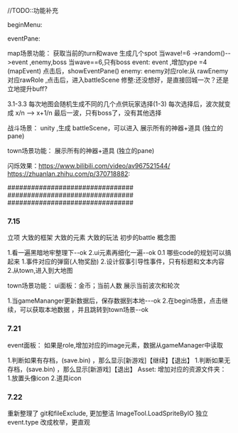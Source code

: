 //TODO::功能补充


beginMenu:


eventPane:



map场景功能：
获取当前的turn和wave
生成几个spot
当wave!=6 ->random()-->event ,enemy,boss
当wave==6,只有boss
event:
event ,增加type =4 (mapEvent)   点击后，showEventPane()
enemy:
enemy对应role:从 rawEnemy对应rawRole  ,点击后，进入battleScene
修整:还没想好，是直接回城一次？还是立地提升buff?



3.1-3.3 每次地图会随机生成不同的几个点供玩家选择(1-3)
每次选择后，波次就变成 x/n  --> x+1/n
最后一波，只有boss了，没有其他选择


战斗场景：
unity ,生成 battleScene，可以进入
展示所有的神器+道具 (独立的pane)

town场景功能：
展示所有的神器+道具 (独立的pane)



闪烁效果：https://www.bilibili.com/video/av967521544/
https://zhuanlan.zhihu.com/p/370718882:



################################
################################
################################

### 7.15

立项
大致的框架
大致的元素
大致的玩法
初步的battle 概念图

1.看一遍黑暗地牢整理下--ok
2.ui元素再细化一遍--ok
0.1 哪些code的规划可以搞起来
1.事件对应的弹窗(人物奖励)
2.设计叙事引导性事件，只有标题和文本内容
2.从town,进入到大地图

town场景功能：
ui面板：金币；当前人数
展示当前波次和轮次


1.当gameMananger更新数据后，保存数据到本地---ok
2.在begin场景，点击继续，可以获取本地数据 ，并且跳转到town场景--ok

### 7.21
event面板：
如果是role,增加对应的image元素，数据从gameManager中读取


1.判断如果有存档，(save.bin) ，那么显示[新游戏]【继续】【退出】
1.判断如果无存档，(save.bin) ，那么显示[新游戏]【退出】
Asset:
增加对应的资源文件夹：
1.放置头像icon 2.道具icon

### 7.22
重新整理了 git和fileExclude, 更加整洁
ImageTool.LoadSpriteByIO 独立
event.type 改成枚举，更直观